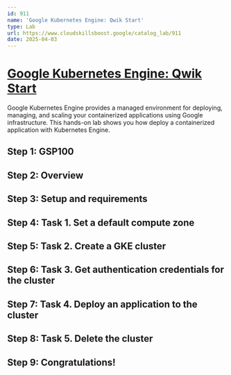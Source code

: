 ```yaml
---
id: 911
name: 'Google Kubernetes Engine: Qwik Start'
type: Lab
url: https://www.cloudskillsboost.google/catalog_lab/911
date: 2025-04-03
---
```


# [Google Kubernetes Engine: Qwik Start](https://www.cloudskillsboost.google/catalog_lab/911)

Google Kubernetes Engine provides a managed environment for deploying, managing, and scaling your containerized applications using Google infrastructure.  This hands-on lab shows you how deploy a containerized application with Kubernetes Engine.

## Step 1: GSP100

## Step 2: Overview

## Step 3: Setup and requirements

## Step 4: Task 1. Set a default compute zone

## Step 5: Task 2. Create a GKE cluster

## Step 6: Task 3. Get authentication credentials for the cluster

## Step 7: Task 4. Deploy an application to the cluster

## Step 8: Task 5. Delete the cluster

## Step 9: Congratulations!

